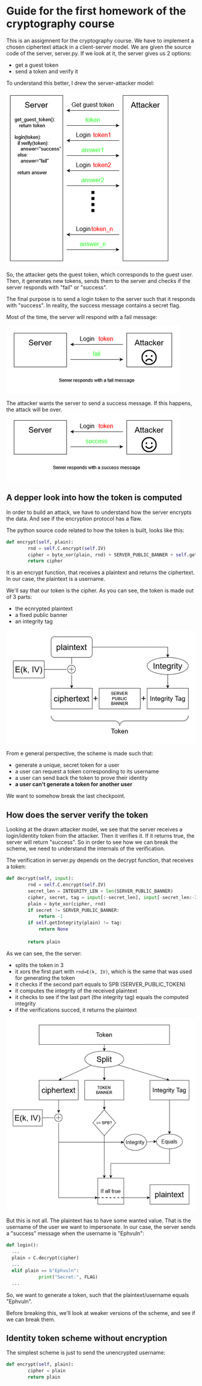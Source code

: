 # Guide for the first homework of the cryptography course

This is an assigmnent for the cryptography course. We have to implement a chosen ciphertext attack in a client-server model.
We are given the source code of the server, server.py. If we look at it, the server gives us 2 options:
  - get a guest token
  - send a token and verify it

To understand this better, I drew the server-attacker model:

![Attacker model](/crypto_attacker_model1.png)

So, the attacker gets the guest token, which corresponds to the guest user. Then, it generates new tokens, sends them to the server and checks if the server responds with "fail" or "success".

The final purpose is to send a login token to the server such that it responds with "success". In reality, the success message contains a secret flag.

Most of the time, the server will respond with a fail message:

![Server sends a fail message](/crypto_attacker2_fail.drawio.png)

The attacker wants the server to send a success message. If this happens, the attack will be over.
![Server sends a success message](/crypto_attacker2_success.png)

## A depper look into how the token is computed

In order to build an attack, we have to understand how the server encrypts the data. And see if the encryption protocol has a flaw.

The python source code related to how the token is built, looks like this:
```python
def encrypt(self, plain):
        rnd = self.C.encrypt(self.IV)
        cipher = byte_xor(plain, rnd) + SERVER_PUBLIC_BANNER + self.getIntegrity(plain)
        return cipher
```
It is an encrypt function, that receives a plaintext and returns the ciphertext. In our case, the plaintext is a username.

We'll say that our token is the cipher. As you can see, the token is made out of 3 parts:
  - the ecnrypted plaintext
  - a fixed public banner
  - an integrity tag
  
![The internals of the identity token](/secret_token_form.drawio.png)

From e general perspective, the scheme is made such that:
   - generate a unique, secret token for a user
   - a user can request a token corresponding to its username
   - a user can send back the token to prove their identity
   - **a user can't generate a token for another user**

We want to somehow break the last checkpoint. 

## How does the server verify the token

Looking at the drawn attacker model, we see that the server receives a login/identity token from the attacker. Then it verifies it. If it returns true, the server will return "success". So in order to see how we can break the scheme, we need to understand the internals of the verification.

The verification in server.py depends on the decrypt function, that receives a token:
```python
def decrypt(self, input):
        rnd = self.C.encrypt(self.IV)
        secret_len = INTEGRITY_LEN + len(SERVER_PUBLIC_BANNER)
        cipher, secret, tag = input[:-secret_len], input[-secret_len:-INTEGRITY_LEN], input[-INTEGRITY_LEN:]
        plain = byte_xor(cipher, rnd)
        if secret != SERVER_PUBLIC_BANNER:
            return -1
        if self.getIntegrity(plain) != tag:
            return None
 
        return plain
```

As we can see, the the server:
  - splits the token in 3
  - it xors the first part with `rnd=E(k, IV)`, which is the same that was used for generating the token
  - it checks if the second part equals to SPB (SERVER_PUBLIC_TOKEN)
  - it computes the integrity of the received plaintext
  - it checks to see if the last part (the integrity tag) equals the computed integrity
  - if the verifications succed, it returns the plaintext
 
![How the server verifies the identity token](/server_token_verification.png)

But this is not all. The plaintext has to have some wanted value. That is the username of the user we want to impersonate. In our case, the server sends a "success" message when the username is "Ephvuln":
```python
def login():
  ...
  plain = C.decrypt(cipher)
  ...
  elif plain == b"Ephvuln":
            print("Secret:", FLAG)
  ...
```

So, we want to generate a token, such that the plaintext/username equals "Ephvuln".

Before breaking this, we'll look at weaker versions of the scheme, and see if we can break them.

## Identity token scheme without encryption
The simplest scheme is just to send the unencrypted username:
```python
def encrypt(self, plain):
        cipher = plain
        return plain
```
